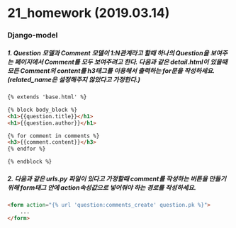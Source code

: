 # 21_homework (2019.03.14)

### Django-model



##### 1. Question 모델과 Comment 모델이 1:N관계라고 할때 하나의 Question을 보여주는 페이지에서 Comment를 모두 보여주려고 한다. 다음과 같은 detail.html이 있을때 모든 Comment의 content를 h3태그를 이용해서 출력하는 for문을 작성하세요. (related_name은 설정해주지 않았다고 가정한다.)

```html
{% extends 'base.html' %}

{% block body_block %}
<h1>{{question.title}}</h1>
<h1>{{question.author}}</h1>

{% for comment in comments %}
<h3>{{comment.content}}</h3>
{% endfor %}

{% endblock %}
```



##### 2. 다음과 같은 urls.py 파일이 있다고 가정할때 comment를 작성하는 버튼을 만들기 위해 form태그 안에 action속성값으로 넣어줘야 하는 경로를 작성하세요.

```html
<form action="{% url 'question:comments_create' question.pk %}">
    ...
</form>
```